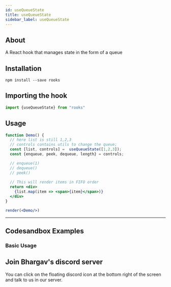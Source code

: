 ```yaml
---
id: useQueueState
title: useQueueState
sidebar_label: useQueueState
---
```



    

## About

A React hook that manages state in the form of a queue

[//]: # "Main"

## Installation

    npm install --save rooks

## Importing the hook

```javascript
import {useQueueState} from "rooks"
```

## Usage

```jsx
function Demo() {
  // here list is still 1,2,3
  // controls contains utils to change the queue;
  const [list, controls] =  useQueueState([1,2,3]);
  const {enqueue, peek, dequeue, length} = controls;

  // enqueue(1)
  // dequeue()
  // peek()
  
  // This will render items in FIFO order
  return <div>
    {list.map(item => <span>{item}</span>)}
  </div>
}

render(<Demo/>)
```


---

## Codesandbox Examples

### Basic Usage    



## Join Bhargav's discord server
You can click on the floating discord icon at the bottom right of the screen and talk to us in our server.

